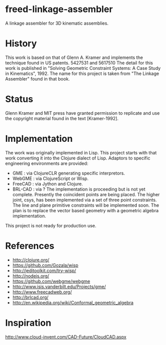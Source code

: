 freed-linkage-assembler
===================

A linkage assembler for 3D kinematic assemblies.

History
=======

This work is based on that of Glenn A. Kramer and implements the technique found in US patents.
5427531 and 5617510
The detail for this work is published in "Solving Geometric Constraint Systems: A Case Study in Kinematics", 1992.
The name for this project is taken from "The Linkage Assembler" found in that book.

Status
======

Glenn Kramer and MIT press have granted permission to replicate and use the copyright material found in the text [Kramer-1992].


Implementation
==============

The work was originally implemented in Lisp.
This project starts with that work converting it into the Clojure dialect of Lisp.
Adaptors to specific engineering environments are provided:
  * GME : via ClojureCLR generating specific interpretors.
  * WebGME : via ClojureScript or Wisp.
  * FreeCAD : via Jython and Clojure.
  * BRL-CAD : via ?
The implementation is proceeding but is not yet complete.
Presently the coincident points are being placed.
The higher joint, csys, has been implemented via a set of three point constraints.
The line and plane primitive constraints will be implemented soon.
The plan is to replace the vector based geometry with a geometric algebra implementation.

This project is not ready for production use.

 
References
==========

  * http://clojure.org/
  * https://github.com/Gozala/wisp
  * http://jeditoolkit.com/try-wisp/
  * http://nodejs.org/
  * https://github.com/webgme/webgme
  * http://www.isis.vanderbilt.edu/Projects/gme/
  * http://www.freecadweb.org/
  * http://brlcad.org/
  * http://en.wikipedia.org/wiki/Conformal_geometric_algebra


Inspiration
===========

http://www.cloud-invent.com/CAD-Future/CloudCAD.aspx

